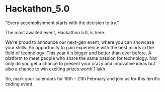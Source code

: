 # Hackathon_5.0

"Every accomplishment starts with the decision to try."

The most awaited event, Hackathon 5.0, is here.

We're proud to announce our next-gen event, where you can showcase your skills. An opportunity to gain experience with the best minds in the field of technology. This year it's bigger and better than ever before.
A platform to meet people who share the same passion for technology. Not only do you get a chance to present your crazy and innovative ideas but also a chance to win exciting prizes worth 1 lakh.

So, mark your calendars for 19th - 21th February and join us for this terrific coding event.
